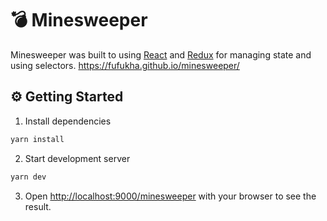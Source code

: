 # 💣 Minesweeper

Minesweeper was built to using [React](https://reactjs.org/) and  [Redux](https://redux.js.org/) for managing state and using selectors.
https://fufukha.github.io/minesweeper/

## ⚙️ Getting Started

1. Install dependencies

```bash
yarn install
```

2. Start development server
```bash
yarn dev
```

3. Open [http://localhost:9000/minesweeper](http://localhost:9000/minesweeper) with your browser to see the result.
